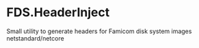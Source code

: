 # FDS.HeaderInject
Small utility to generate headers for Famicom disk system images
netstandard/netcore
